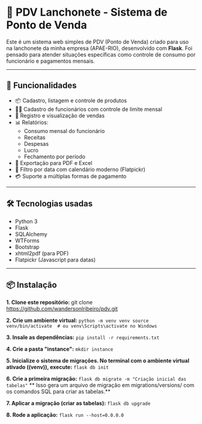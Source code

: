 # 🍔 PDV Lanchonete - Sistema de Ponto de Venda

Este é um sistema web simples de PDV (Ponto de Venda) criado para uso na lanchonete da minha empresa (APAE-RIO), desenvolvido com **Flask**. Foi pensado para atender situações específicas como controle de consumo por funcionário e pagamentos mensais.

---

## 🚀 Funcionalidades

- 📦 Cadastro, listagem e controle de produtos
- 👨‍💼 Cadastro de funcionários com controle de limite mensal
- 🧾 Registro e visualização de vendas
- 📊 Relatórios:
  - Consumo mensal do funcionário
  - Receitas
  - Despesas
  - Lucro
  - Fechamento por período
- 📁 Exportação para PDF e Excel
- 📆 Filtro por data com calendário moderno (Flatpickr)
- 💳 Suporte a múltiplas formas de pagamento

---

## 🛠 Tecnologias usadas

- Python 3
- Flask
- SQLAlchemy
- WTForms
- Bootstrap
- xhtml2pdf (para PDF)
- Flatpickr (Javascript para datas)

---

## 📦 Instalação

**1. Clone este repositório:**
git clone https://github.com/wandersonlribeiro/pdv.git

**2. Crie um ambiente virtual:**
`python -m venv venv
source venv/bin/activate  # ou venv\Scripts\activate no Windows`

**3. Insale as dependências:**
`pip install -r requirements.txt`

**4. Crie a pasta "instance":**
`mkdir instance`

**5. Inicialize o sistema de migrações. No terminal com o ambiente virtual ativado ((venv)), execute:**
`flask db init`

**6. Crie a primeira migração:**
`flask db migrate -m "Criação inicial das tabelas"`
** Isso gera um arquivo de migração em migrations/versions/ com os comandos SQL para criar as tabelas.**

**7. Aplicar a migração (criar as tabelas):**
`flask db upgrade`

**8. Rode a aplicação:**
`flask run --host=0.0.0.0`



